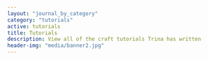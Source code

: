 ```yaml
---
layout: "journal_by_category"
category: "tutorials"
active: tutorials
title: Tutorials
description: View all of the craft tutorials Trina has written
header-img: "media/banner2.jpg"
---
```

